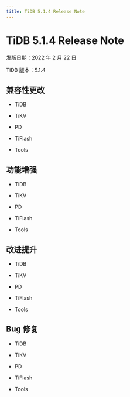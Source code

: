 ```yaml
---
title: TiDB 5.1.4 Release Note
---
```


# TiDB 5.1.4 Release Note

发版日期：2022 年 2 月 22 日

TiDB 版本：5.1.4

## 兼容性更改

+ TiDB

+ TiKV

+ PD

+ TiFlash

+ Tools

## 功能增强

+ TiDB

+ TiKV

+ PD

+ TiFlash

+ Tools

## 改进提升

+ TiDB

+ TiKV

+ PD

+ TiFlash

+ Tools

## Bug 修复

+ TiDB

+ TiKV

+ PD

+ TiFlash

+ Tools